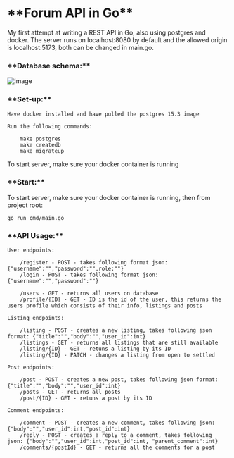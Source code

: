 <h1>**Forum API in Go**</h1>

My first attempt at writing a REST API in Go, also using postgres and docker. The server runs on localhost:8080 by default and the allowed origin is localhost:5173, both can be changed in main.go.

<h3>**Database schema:**</h3>

![image](https://github.com/LiamFarese/Forum-API-in-Go/assets/108936972/3273b52b-7f5a-46aa-8f4e-bacfc7465172)


<h3>**Set-up:**</h3>

    Have docker installed and have pulled the postgres 15.3 image

    Run the following commands:

        make postgres
        make createdb
        make migrateup


To start server, make sure your docker container is running

<h3>**Start:**</h3>

To start server, make sure your docker container is running, then from project root:

    go run cmd/main.go

<h3>**API Usage:**</h3>

    User endpoints:

        /register - POST - takes following format json: {"username":"","password":"",role:""}
        /login - POST - takes following format json: {"username":"","password":""}

        /users - GET - returns all users on database
        /profile/{ID} - GET - ID is the id of the user, this returns the users profile which consists of their info, listings and posts

    Listing endpoints: 

        /listing - POST - creates a new listing, takes following json format: {"title":"","body":"","user_id":int}
        /listings - GET - returns all listings that are still available
        /listing/{ID} - GET - retuns a listing by its ID
        /listing/{ID} - PATCH - changes a listing from open to settled

    Post endpoints:

        /post - POST - creates a new post, takes following json format: {"title":"","body":"","user_id":int}
        /posts - GET - returns all posts
        /post/{ID} - GET - retuns a post by its ID

    Comment endpoints:

        /comment - POST - creates a new comment, takes following json: {"body":"","user_id":int,"post_id":int}
        /reply - POST - creates a reply to a comment, takes following json: {"body":"","user_id":int,"post_id":int, "parent_comment":int}
        /comments/{postId} - GET - returns all the comments for a post

    


